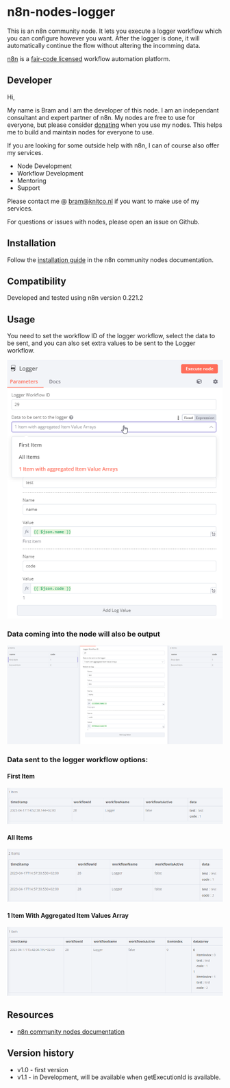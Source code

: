 # n8n-nodes-logger

This is an n8n community node. It lets you execute a logger workflow which you can configure however you want.
After the logger is done, it will automatically continue the flow without altering the incomming data.


[n8n](https://n8n.io/) is a [fair-code licensed](https://docs.n8n.io/reference/license/) workflow automation platform.

## Developer

Hi, 

My name is Bram and I am the developer of this node.
I am an independant consultant and expert partner of n8n.
My nodes are free to use for everyone, but please consider [donating](https://www.paypal.com/donate/?business=Y29D6N9JNTWCA&no_recurring=0&item_name=n8n+Community+Donation%2C%0ANodes+and+Support&currency_code=EUR) when you use my nodes.
This helps me to build and maintain nodes for everyone to use.

If you are looking for some outside help with n8n, I can of course also offer my services.
* Node Development
* Workflow Development
* Mentoring
* Support

Please contact me @ bram@knitco.nl if you want to make use of my services.

For questions or issues with nodes, please open an issue on Github.

## Installation

Follow the [installation guide](https://docs.n8n.io/integrations/community-nodes/installation/) in the n8n community nodes documentation.

## Compatibility

Developed and tested using n8n version 0.221.2

## Usage

You need to set the workflow ID of the logger workflow, select the data to be sent, and you can also set extra values to be sent to the Logger workflow.

![Overview](https://github.com/bramkn/n8n-nodes-logger/blob/master/img/nodeOverview.png)

### Data coming into the node will also be output

![InputOutput](https://github.com/bramkn/n8n-nodes-logger/blob/master/img/inputOutput.png)

### Data sent to the logger workflow options:

#### First Item

![firstitem](https://github.com/bramkn/n8n-nodes-logger/blob/master/img/firstItem.png)

#### All Items

![allitems](https://github.com/bramkn/n8n-nodes-logger/blob/master/img/allItems.png)

#### 1 Item With Aggregated Item Values Array

![itemArray](https://github.com/bramkn/n8n-nodes-logger/blob/master/img/itemArray.png)

## Resources

* [n8n community nodes documentation](https://docs.n8n.io/integrations/community-nodes/)

## Version history

* v1.0 - first version
* v1.1 - in Development, will be available when getExecutionId is available.


